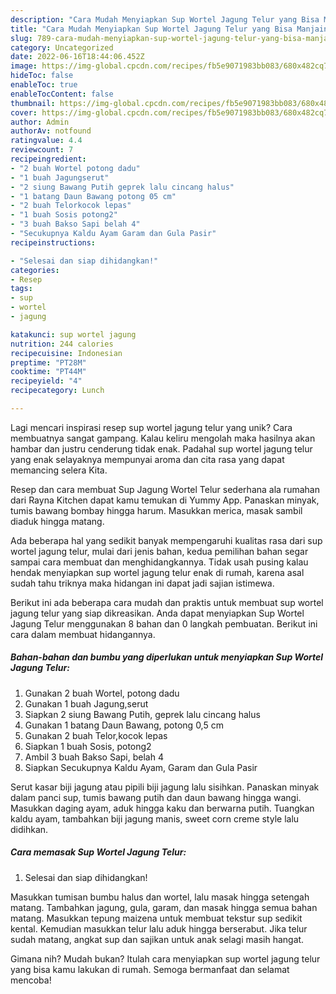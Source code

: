 ```yaml
---
description: "Cara Mudah Menyiapkan Sup Wortel Jagung Telur yang Bisa Manjain Lidah"
title: "Cara Mudah Menyiapkan Sup Wortel Jagung Telur yang Bisa Manjain Lidah"
slug: 789-cara-mudah-menyiapkan-sup-wortel-jagung-telur-yang-bisa-manjain-lidah
category: Uncategorized
date: 2022-06-16T18:44:06.452Z
image: https://img-global.cpcdn.com/recipes/fb5e9071983bb083/680x482cq70/sup-wortel-jagung-telur-foto-resep-utama.jpg
hideToc: false
enableToc: true
enableTocContent: false
thumbnail: https://img-global.cpcdn.com/recipes/fb5e9071983bb083/680x482cq70/sup-wortel-jagung-telur-foto-resep-utama.jpg
cover: https://img-global.cpcdn.com/recipes/fb5e9071983bb083/680x482cq70/sup-wortel-jagung-telur-foto-resep-utama.jpg
author: Admin
authorAv: notfound
ratingvalue: 4.4
reviewcount: 7
recipeingredient:
- "2 buah Wortel potong dadu"
- "1 buah Jagungserut"
- "2 siung Bawang Putih geprek lalu cincang halus"
- "1 batang Daun Bawang potong 05 cm"
- "2 buah Telorkocok lepas"
- "1 buah Sosis potong2"
- "3 buah Bakso Sapi belah 4"
- "Secukupnya Kaldu Ayam Garam dan Gula Pasir"
recipeinstructions:

- "Selesai dan siap dihidangkan!"
categories:
- Resep
tags:
- sup
- wortel
- jagung

katakunci: sup wortel jagung 
nutrition: 244 calories
recipecuisine: Indonesian
preptime: "PT28M"
cooktime: "PT44M"
recipeyield: "4"
recipecategory: Lunch

---
```





Lagi mencari inspirasi resep sup wortel jagung telur yang unik? Cara membuatnya sangat gampang. Kalau keliru mengolah maka hasilnya akan hambar dan justru cenderung tidak enak. Padahal sup wortel jagung telur yang enak selayaknya mempunyai aroma dan cita rasa yang dapat memancing selera Kita.





Resep dan cara membuat Sup Jagung Wortel Telur sederhana ala rumahan dari Rayna Kitchen dapat kamu temukan di Yummy App. Panaskan minyak, tumis bawang bombay hingga harum. Masukkan merica, masak sambil diaduk hingga matang.

Ada beberapa hal yang sedikit banyak mempengaruhi kualitas rasa dari sup wortel jagung telur, mulai dari jenis bahan, kedua pemilihan bahan segar sampai cara membuat dan menghidangkannya. Tidak usah pusing kalau hendak menyiapkan sup wortel jagung telur enak di rumah, karena asal sudah tahu triknya maka hidangan ini dapat jadi sajian istimewa.






Berikut ini ada beberapa cara mudah dan praktis untuk membuat sup wortel jagung telur yang siap dikreasikan. Anda dapat menyiapkan Sup Wortel Jagung Telur menggunakan 8 bahan dan 0 langkah pembuatan. Berikut ini cara dalam membuat hidangannya.

<!--inarticleads1-->

##### Bahan-bahan dan bumbu yang diperlukan untuk menyiapkan Sup Wortel Jagung Telur:

1. Gunakan 2 buah Wortel, potong dadu
1. Gunakan 1 buah Jagung,serut
1. Siapkan 2 siung Bawang Putih, geprek lalu cincang halus
1. Gunakan 1 batang Daun Bawang, potong 0,5 cm
1. Gunakan 2 buah Telor,kocok lepas
1. Siapkan 1 buah Sosis, potong2
1. Ambil 3 buah Bakso Sapi, belah 4
1. Siapkan Secukupnya Kaldu Ayam, Garam dan Gula Pasir


Serut kasar biji jagung atau pipili biji jagung lalu sisihkan. Panaskan minyak dalam panci sup, tumis bawang putih dan daun bawang hingga wangi. Masukkan daging ayam, aduk hingga kaku dan berwarna putih. Tuangkan kaldu ayam, tambahkan biji jagung manis, sweet corn creme style lalu didihkan. 

<!--inarticleads2-->

##### Cara memasak Sup Wortel Jagung Telur:


1. Selesai dan siap dihidangkan!

Masukkan tumisan bumbu halus dan wortel, lalu masak hingga setengah matang. Tambahkan jagung, gula, garam, dan masak hingga semua bahan matang. Masukkan tepung maizena untuk membuat tekstur sup sedikit kental. Kemudian masukkan telur lalu aduk hingga berserabut. Jika telur sudah matang, angkat sup dan sajikan untuk anak selagi masih hangat. 

Gimana nih? Mudah bukan? Itulah cara menyiapkan sup wortel jagung telur yang bisa kamu lakukan di rumah. Semoga bermanfaat dan selamat mencoba!
